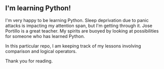 ## I'm learning Python!

I'm very happy to be learning Python. Sleep deprivation due to panic attacks is impacting my attention span, but I'm getting through it. Jose Portillo is a great teacher. My spirits are buoyed by looking at possibilities for someone who has learned Python.

In this particular repo, I am keeping track of my lessons involving comparison and logical operators.

Thank you for reading.
